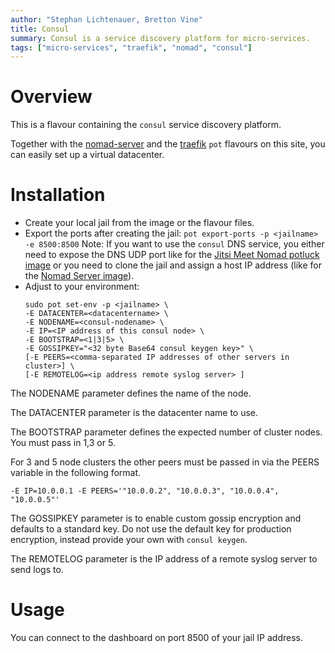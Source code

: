 ```yaml
---
author: "Stephan Lichtenauer, Bretton Vine"
title: Consul
summary: Consul is a service discovery platform for micro-services.
tags: ["micro-services", "traefik", "nomad", "consul"]
---
```


# Overview

This is a flavour containing the ```consul``` service discovery platform.

Together with the [nomad-server](https://potluck.honeyguide.net/blog/nomad-server/) and the [traefik](https://potluck.honeyguide.net/blog/traefik-consul/) ```pot``` flavours on this site, you can easily set up a virtual datacenter.

# Installation

* Create your local jail from the image or the flavour files.
* Export the ports after creating the jail:
  ```pot export-ports -p <jailname> -e 8500:8500```
  Note: If you want to use the ```consul``` DNS service, you either need to expose the DNS UDP port like for the [Jitsi Meet Nomad potluck image](https://potluck.honeyguide.net/blog/jitsi-meet-nomad/) or you need to clone the jail and assign a host IP address (like for the [Nomad Server image](https://potluck.honeyguide.net/blog/nomad-server/)).
* Adjust to your environment:
   ```
   sudo pot set-env -p <jailname> \
   -E DATACENTER=<datacentername> \
   -E NODENAME=<consul-nodename> \
   -E IP=<IP address of this consul node> \
   -E BOOTSTRAP=<1|3|5> \
   -E GOSSIPKEY="<32 byte Base64 consul keygen key>" \
   [-E PEERS=<comma-separated IP addresses of other servers in cluster>] \
   [-E REMOTELOG=<ip address remote syslog server> ]
   ```

The NODENAME parameter defines the name of the node.

The DATACENTER parameter is the datacenter name to use.

The BOOTSTRAP parameter defines the expected number of cluster nodes. You must pass in 1,3 or 5.

For 3 and 5 node clusters the other peers must be passed in via the PEERS variable in the following format.

```-E IP=10.0.0.1 -E PEERS='"10.0.0.2", "10.0.0.3", "10.0.0.4", "10.0.0.5"'```

The GOSSIPKEY parameter is to enable custom gossip encryption and defaults to a standard key. Do not use the default key for production encryption, instead provide your own with ```consul keygen```.

The REMOTELOG parameter is the IP address of a remote syslog server to send logs to.

# Usage

You can connect to the dashboard on port 8500 of your jail IP address.

